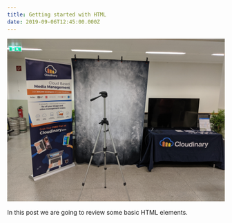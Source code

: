 ```yaml
---
title: Getting started with HTML
date: 2019-09-06T12:45:00.000Z
---
```

![](/assets/uploads/img_20190906_211318.jpg)

In this post we are going to review some basic HTML elements.
